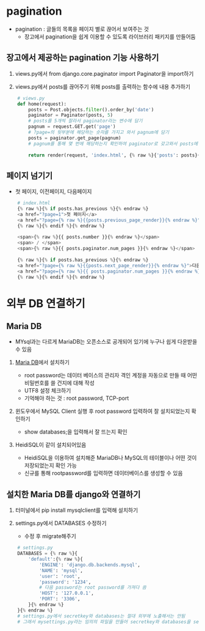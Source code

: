 # pagination  


* pagination : 글들의 목록을 페이지 별로 끊어서 보여주는 것  
    * 장고에서 pagination을 쉽게 이용할 수 있도록 라이브러리 패키지를 만들어둠  
    
## 장고에서 제공하는 pagination 기능 사용하기

1. views.py에서 from django.core.paginator import Paginator을 import하기  

2. views.py에서 posts를 끊어주기 위해 posts를 출력하는 함수에 내용 추가하기  
```python
    # views.py
    def home(request):
        posts = Post.objects.filter().order_by('date')
        paginator = Paginator(posts, 5)
        # posts를 5개씩 잘라서 paginator라는 변수에 담기
        pagnum = request.GET.get('page')
        # ?page=의 뒷부분에 해당하는 숫자를 가지고 와서 pagnum에 담기 
        posts = paginator.get_page(pagnum)
        # pagnum를 통해 몇 번에 해당하는지 확인하여 paginator로 갖고와서 posts에 담기
        
        return render(request, 'index.html', {% raw %}{'posts': posts}{% endraw %})
```  



## 페이지 넘기기  


* 첫 페이지, 이전페이지, 다음페이지
```python
    # index.html
    {% raw %}{% if posts.has_previous %}{% endraw %}
    <a href="?page=1">첫 페이지</a>
    <a href="?page={% raw %}{{posts.previous_page_render}}{% endraw %}">이전 페이지</a>
    {% raw %}{% endif %}{% endraw %}
    
    <span>{% raw %}{{ posts.number }}{% endraw %}</span>
    <span> / </span>
    <span>{% raw %}{{ posts.paginator.num_pages }}{% endraw %}</span>
    
    {% raw %}{% if posts.has_previous %}{% endraw %}
    <a href="?page={% raw %}{{posts.next_page_render}}{% endraw %}">다음 페이지</a>
    <a href="?page={% raw %}{{ posts.paginator.num_pages }}{% endraw %}">마지막 페이지</a>
    {% raw %}{% endif %}{% endraw %}
```  


# 외부 DB 연결하기


## Maria DB

* MYsql과는 다르게 MariaDB는 오픈소스로 공개되어 있기에 누구나 쉽게 다운받을 수 있음  

1. [Maria DB](https://mariadb.org/download/?t=mariadb&p=mariadb&r=10.10.0&os=Linux&cpu=x86_64&pkg=tar_gz&i=systemd)에서 설치하기
    * root password는 데이터 베이스의 관리자 격인 계정을 자동으로 만들 때 어떤 비밀번호를 쓸 건지에 대해 작성
    * UTF8 설정 체크하기
    * 기억해야 하는 것 : root password, TCP-port   
    
2. 윈도우에서 MySQL Client 실행 후 root password 입력하여 잘 설치되었는지 확인하기 
    * show databases;을 입력해서 잘 뜨는지 확인


3. HeidiSQL이 같이 설치되어있음
    * HeidiSQL을 이용하여 설치해준 MariaDB나 MySQL의 테이블이나 어떤 것이 저장되었는지 확인 가능   
    * 신규를 통해 rootpassword를 입력하면 데이터베이스를 생성할 수 있음  
    

## 설치한 Maria DB를 django와 연결하기  


1. 터미널에서 pip install mysqlclient를 입력해 설치하기  


2. settings.py에서 DATABASES 수정하기
    * 수정 후 migrate해주기
```python
    # settings.py
    DATABASES = {% raw %}{
        'default':{% raw %}{
            'ENGINE': 'django.db.backends.mysql',
            'NAME': 'mysql',
            'user': 'root',
            'password': '1234',
            # 다음 password는 root password를 가져다 씀
            'HOST': '127.0.0.1',
            'PORT': '3306',
        }{% endraw %}
    }{% endraw %}
    # settings.py에서 secretkey와 databases는 절대 외부에 노출해서는 안됨
    # 그래서 mysettings.py라는 임의의 파일을 만들어 secretkey와 databases을 settings.py에서 import를 통해 적용시킴
```   

